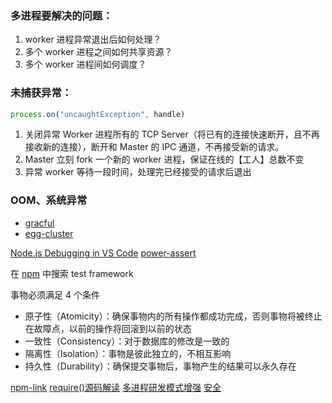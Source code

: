 ### 多进程要解决的问题：

1. worker 进程异常退出后如何处理？
2. 多个 worker 进程之间如何共享资源？
3. 多个 worker 进程间如何调度？

### 未捕获异常：

```js
process.on("uncaughtException", handle)
```

1. 关闭异常 Worker 进程所有的 TCP Server（将已有的连接快速断开，且不再接收新的连接），断开和 Master 的 IPC 通道，不再接受新的请求。
2. Master 立刻 fork 一个新的 worker 进程，保证在线的【工人】总数不变
3. 异常 worker 等待一段时间，处理完已经接受的请求后退出

### OOM、系统异常

- [gracful](https://github.com/node-modules/graceful)
- [egg-cluster]()

[Node.js Debugging in VS Code](https://code.visualstudio.com/docs/nodejs/nodejs-debugging)
[power-assert](https://github.com/power-assert-js/power-assert)

在 [npm](https://www.npmjs.com/search?q=test%20framework&page=1&ranking=popularity) 中搜索 test framework

事物必须满足 4 个条件

- 原子性（Atomicity）：确保事物内的所有操作都成功完成，否则事物将被终止在故障点，以前的操作将回滚到以前的状态
- 一致性（Consistency）：对于数据库的修改是一致的
- 隔离性（Isolation）：事物是彼此独立的，不相互影响
- 持久性（Durability）：确保提交事物后，事物产生的结果可以永久存在

[npm-link](https://docs.npmjs.com/cli/link)
[require()源码解读](http://www.ruanyifeng.com/blog/2015/05/require.html)
[多进程研发模式增强](https://github.com/alibaba/beidou/blob/master/packages/beidou-docs/zh/advanced/cluster-enhancement.md)
[安全](https://github.com/alibaba/beidou/blob/master/packages/beidou-docs/zh/core/security.md)
